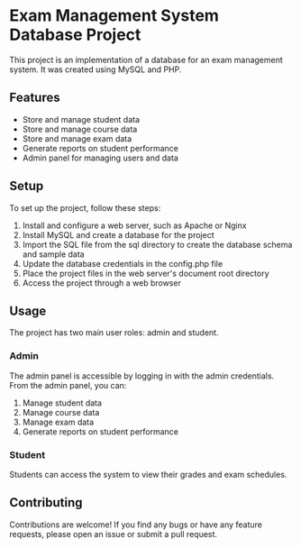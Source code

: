 # Exam Management System Database Project
This project is an implementation of a database for an exam management system. It was created using MySQL and PHP.

## Features
<ul>
  <li>Store and manage student data</li>
<li>Store and manage course data</li>
<li>Store and manage exam data</li>
<li>Generate reports on student performance</li>
<li>Admin panel for managing users and data</li>
  </ul>

## Setup
To set up the project, follow these steps:

<ol> 
  <li>Install and configure a web server, such as Apache or Nginx</li>
<li>Install MySQL and create a database for the project</li>
<li>Import the SQL file from the sql directory to create the database schema and sample data</li>
<li>Update the database credentials in the config.php file</li>
<li>Place the project files in the web server's document root directory</li>
<li>Access the project through a web browser</li>
 </ol>

## Usage
The project has two main user roles: admin and student.

### Admin
The admin panel is accessible by logging in with the admin credentials. From the admin panel, you can:
<ol>
<li>Manage student data</li>
<li>Manage course data</li>
<li>Manage exam data</li>
<li>Generate reports on student performance</li>
  </ol>

### Student
Students can access the system to view their grades and exam schedules.

## Contributing
Contributions are welcome! If you find any bugs or have any feature requests, please open an issue or submit a pull request.

